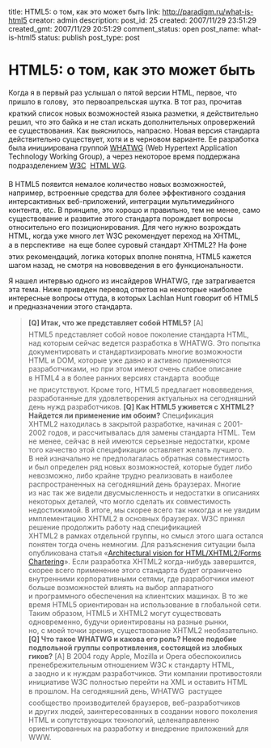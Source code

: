 title: HTML5: о том, как это может быть
link: http://paradigm.ru/what-is-html5
creator: admin
description: 
post_id: 25
created: 2007/11/29 23:51:29
created_gmt: 2007/11/29 20:51:29
comment_status: open
post_name: what-is-html5
status: publish
post_type: post

# HTML5: о том, как это может быть

Когда я в первый раз услышал о пятой версии HTML, первое, что пришло в голову,  это первоапрельская шутка. В тот раз, прочитав краткий список новых возможностей языка разметки, я действительно решил, что это байка и не стал искать дополнительных опровержений ее существования. Как выяснилось, напрасно. Новая версия стандарта действительно существует, хотя и в черновом варианте. Ее разработка была инициирована группой [WHATWG](http://whatwg.org/) (Web Hypertext Application Technology Working Group), а через некоторое время поддержана подразделением [W3C](http://w3c.org/)  [HTML WG](http://www.w3.org/html/wg/).

В HTML5 появится немалое количество новых возможностей, например, встроенные средства для более эффективного создания интерсактивных веб-приложений, интеграции мультимедийного контента, etc. В принципе, это хорошо и правильно, тем не менее, само существование и развитие этого стандарта порождает вопросы относительно его позиционирования. Для чего нужно возрождать HTML, когда уже много лет W3C рекомендует переход на XHTML, а в перспективе  на еще более суровый стандарт XHTML2? На фоне этих рекомендаций, логика которых вполне понятна, HTML5 кажется шагом назад, не смотря на нововведения в его функциональности.

Я нашел интервью одного из инсайдеров WHATWG, где затрагивается эта тема. Ниже приведен перевод ответов на некоторые наиболее интересные вопросы оттуда, в которых Lachlan Hunt говорит об HTML5 и предназначении этого стандарта.

> **[Q] Итак, что же представляет собой HTML5?** [A] HTML5 представляет собой новое поколение стандарта HTML, над которым сейчас ведется разработка в WHATWG. Это попытка документировать и стандартизировать многие возможности HTML и DOM, которые уже давно и активно применяются разработчиками, но при этом имеют очень слабое описание в HTML4 а в более ранних версиях стандарта  вообще не присутствуют. Кроме того, HTML5 предлагает нововведения, разработанные для удовлетворения актуальных на сегодняшний день нужд разработчиков. **[Q] Как HTML5 уживется с XHTML2? Найдется ли применение им обоим?** Спецификация XHTML2 находилась в закрытой разработке, начиная с 2001-2002 годов, и рассчитывалась для замены стандарта HTML. Тем не менее, сейчас в ней имеются серьезные недостатки, кроме того качество этой спецификации оставляет желать лучшего. В ней изначально не предполагалась обратная совместимость и был определен ряд новых возможностей, которые будет либо невозможно, либо крайне трудно реализовать в наиболее распространенных на сегодняшний день браузерах. Многие из нас так же видели двусмысленность и недостатки в описаниях некоторых деталей, что могло сделать их совместимость недостижимой. В итоге, мы скорее всего так никогда и не увидим имплементацию XHTML2 в основных браузерах. W3C принял решение продолжить работу над спецификацией XHTML2 в рамках отдельной группы, но смысл этого шага остался понятен тогда очень немногим. Для разъяснения ситуации была опубликована статья «[Architectural vision for HTML/XHTML2/Forms Chartering](http://www.w3.org/2007/03/vision)». Если разработка XHTML2 когда-нибудь завершится, скорее всего применение этого стандарта будет ограничено внутренними корпоративными сетями, где разработчики имеют больше возможностей влиять на выбор аппаратного и программного обеспечения на клиентских машинах. В то же время HTML5 ориентирован на использование в глобальной сети. Таким образом, HTML5 и XHTML2 могут существовать одновременно, будучи ориентированы на разные рынки, но, с моей точки зрения, существование XHTML2 необязательно. **[Q] Что такое WHATWG и какова его роль? Некое подобие подпольной группы сопротивления, состоящей из злобных гиков?** [A] В 2004 году Apple, Mozilla и Opera обеспокоились пренебрежительным отношением W3C к стандарту HTML, а заодно и к нуждам разработчиков. Эти компании противостояли инициативе W3C полностью перейти на XML и оставить HTML в прошлом. На сегодняшний день, WHATWG  растущее сообщество производителей браузеров, веб-разработчиков и других людей, заинтересованных в создании нового поколения HTML и сопутствующих технологий, целенаправленно ориентированных на разработку и внедрение приложений для WWW.